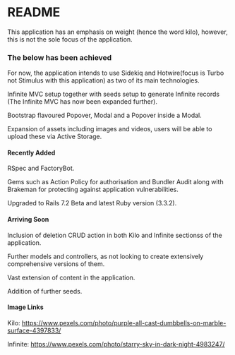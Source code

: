 # README
This application has an emphasis on weight (hence the word kilo), however, this is not the sole focus of the application.

### The below has been achieved
For now, the application intends to use Sidekiq and Hotwire(focus is Turbo not Stimulus with this application) as two of its main technologies.

Infinite MVC setup together with seeds setup to generate Infinite records (The Infinite MVC has now been expanded further).

Bootstrap flavoured Popover, Modal and a Popover inside a Modal.

Expansion of assets including images and videos, users will be able to upload these via Active Storage.

#### Recently Added

RSpec and FactoryBot.

Gems such as Action Policy for authorisation and Bundler Audit along with Brakeman for protecting against application vulnerabilities.

Upgraded to Rails 7.2 Beta and latest Ruby version (3.3.2).

#### Arriving Soon

Inclusion of deletion CRUD action in both Kilo and Infinite sectionss of the application.

Further models and controllers, as not looking to create extensively comprehensive versions of them.

Vast extension of content in the application.

Addition of further seeds.

#### Image Links
Kilo:
https://www.pexels.com/photo/purple-all-cast-dumbbells-on-marble-surface-4397833/

Infinite:
https://www.pexels.com/photo/starry-sky-in-dark-night-4983247/
